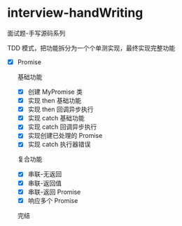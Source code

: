 # interview-handWriting

面试题-手写源码系列

TDD 模式，把功能拆分为一个个单测实现，最终实现完整功能

- [x] Promise

  基础功能
  - [x] 创建 MyPromise 类
  - [x] 实现 then 基础功能
  - [x] 实现 then 回调异步执行
  - [x] 实现 catch 基础功能
  - [x] 实现 catch 回调异步执行
  - [x] 实现创建已处理的 Promise
  - [x] 实现 catch 执行器错误
  
  复合功能
  - [x] 串联-无返回
  - [x] 串联-返回值
  - [x] 串联-返回 Promise
  - [x] 响应多个 Promise
  
  完结

